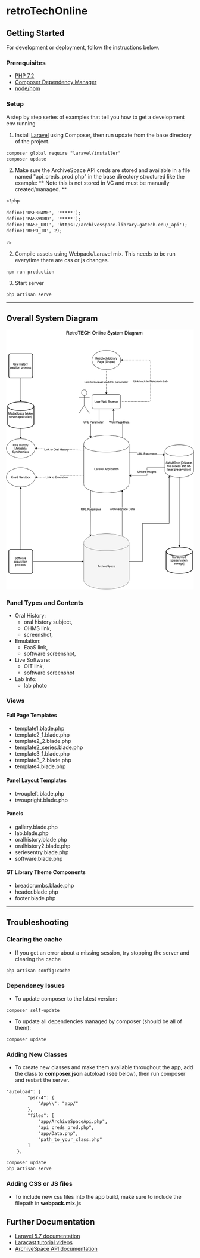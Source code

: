 # retroTechOnline


## Getting Started

For development or deployment, follow the instructions below.


### Prerequisites

- [PHP 7.2](https://www.php.net/)
- [Composer Dependency Manager](https://getcomposer.org/)
- [node/npm](https://www.npmjs.com/)

### Setup

A step by step series of examples that tell you how to get a development env running

1. Install [Laravel](https://laravel.com/docs/5.7) using Composer, then run update from the base directory of the project.

```
composer global require "laravel/installer"
composer update
```


2. Make sure the ArchiveSpace API creds are stored and available in a file named "api_creds_prod.php" in the base directory structured like the example:
** Note this is not stored in VC and must be manually created/managed. **

```
<?php 

define('USERNAME', '*****');
define('PASSWORD', '*****');
define('BASE_URI', 'https://archivesspace.library.gatech.edu/_api');
define('REPO_ID', 2);

?>
```

2. Compile assets using Webpack/Laravel mix. This needs to be run everytime there are css or js changes.

```
npm run production
```

3. Start server

```
php artisan serve
```
***

## Overall System Diagram
![System Diagram](RetroTechOnlineSystemDiagram.png)

### Panel Types and Contents
- Oral History:
    - oral history subject,
    - OHMS link,
    - screenshot,
- Emulation:
    - EaaS link,
    - software screenshot,
- Live Software:
    - OIT link,
    - software screenshot
- Lab Info:
    - lab photo

### Views

#### Full Page Templates

- template1.blade.php
- template2_1.blade.php
- template2_2.blade.php
- template2_series.blade.php
- template3_1.blade.php
- template3_2.blade.php
- template4.blade.php

#### Panel Layout Templates

- twoupleft.blade.php
- twoupright.blade.php

#### Panels

- gallery.blade.php
- lab.blade.php
- oralhistory.blade.php
- oralhistory2.blade.php
- seriesentry.blade.php
- software.blade.php

#### GT Library Theme Components

- breadcrumbs.blade.php
- header.blade.php
- footer.blade.php


***
## Troubleshooting
### Clearing the cache
- If you get an error about a missing session, try stopping the server and clearing the cache

```
php artisan config:cache
```
### Dependency Issues
- To update composer to the latest version:

```
composer self-update
```
- To update all dependencies managed by composer (should be all of them):

```
composer update
```
### Adding New Classes
- To create new classes and make them available throughout the app, add the class to **composer.json** autoload (see below), then run composer and restart the server.

```
"autoload": {
        "psr-4": {
            "App\\": "app/"
        },
        "files": [
            "app/ArchiveSpaceApi.php",
            "api_creds_prod.php",
            "app/Data.php",
            "path_to_your_class.php"
        ]
    },
```
```
composer update
php artisan serve

```
### Adding CSS or JS files
- To include new css files into the app build, make sure to include the filepath in **webpack.mix.js**

## Further Documentation
- [Laravel 5.7 documentation](https://laravel.com/docs/5.7)
- [Laracast tutorial videos](https://laracasts.com/series/laravel-6-from-scratch)
- [ArchiveSpace API documentation](https://archivesspace.github.io/archivesspace/api/)